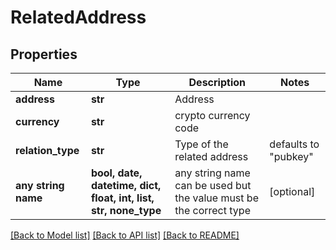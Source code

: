 # RelatedAddress


## Properties
Name | Type | Description | Notes
------------ | ------------- | ------------- | -------------
**address** | **str** | Address | 
**currency** | **str** | crypto currency code | 
**relation_type** | **str** | Type of the related address | defaults to "pubkey"
**any string name** | **bool, date, datetime, dict, float, int, list, str, none_type** | any string name can be used but the value must be the correct type | [optional]

[[Back to Model list]](../README.md#documentation-for-models) [[Back to API list]](../README.md#documentation-for-api-endpoints) [[Back to README]](../README.md)


